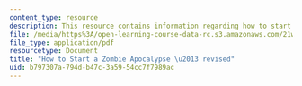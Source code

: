 ```yaml
---
content_type: resource
description: This resource contains information regarding how to start a zombie apocalypse.
file: /media/https%3A/open-learning-course-data-rc.s3.amazonaws.com/21w-758-genre-fiction-workshop-spring-2013/b797307a794db47c3a5954cc7f7989ac_MIT21W_758S13_HTSZA-rev.pdf
file_type: application/pdf
resourcetype: Document
title: "How to Start a Zombie Apocalypse \u2013 revised"
uid: b797307a-794d-b47c-3a59-54cc7f7989ac
---
```

